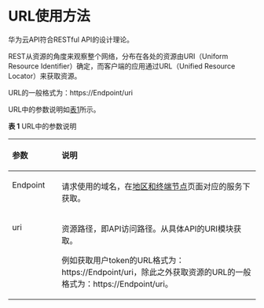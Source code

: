# URL使用方法<a name="dli_02_0002"></a>

华为云API符合RESTful API的设计理论。

REST从资源的角度来观察整个网络，分布在各处的资源由URI（Uniform Resource Identifier）确定，而客户端的应用通过URL（Unified Resource Locator）来获取资源。

URL的一般格式为：https://Endpoint/uri

URL中的参数说明如[表1](#table1270117367372)所示。

**表 1**  URL中的参数说明

<a name="table1270117367372"></a>
<table><thead align="left"><tr id="row67013367378"><th class="cellrowborder" valign="top" width="20%" id="mcps1.2.3.1.1"><p id="p16701173613717"><a name="p16701173613717"></a><a name="p16701173613717"></a>参数</p>
</th>
<th class="cellrowborder" valign="top" width="80%" id="mcps1.2.3.1.2"><p id="p1170183683719"><a name="p1170183683719"></a><a name="p1170183683719"></a>说明</p>
</th>
</tr>
</thead>
<tbody><tr id="row13701103603712"><td class="cellrowborder" valign="top" width="20%" headers="mcps1.2.3.1.1 "><p id="p13702133619379"><a name="p13702133619379"></a><a name="p13702133619379"></a>Endpoint</p>
</td>
<td class="cellrowborder" valign="top" width="80%" headers="mcps1.2.3.1.2 "><p id="p1389054710276"><a name="p1389054710276"></a><a name="p1389054710276"></a>请求使用的域名，在<a href="https://developer.huaweicloud.com/endpoint" target="_blank" rel="noopener noreferrer">地区和终端节点</a>页面对应的服务下获取。</p>
</td>
</tr>
<tr id="row870213612371"><td class="cellrowborder" valign="top" width="20%" headers="mcps1.2.3.1.1 "><p id="p18702173633719"><a name="p18702173633719"></a><a name="p18702173633719"></a>uri</p>
</td>
<td class="cellrowborder" valign="top" width="80%" headers="mcps1.2.3.1.2 "><p id="p4120484115926"><a name="p4120484115926"></a><a name="p4120484115926"></a>资源路径，即API访问路径。从具体API的URI模块获取。</p>
<p id="p13702183673714"><a name="p13702183673714"></a><a name="p13702183673714"></a>例如获取用户token的URL格式为：https://Endpoint/uri，除此之外获取资源的URL的一般格式为：https://Endpoint/uri。</p>
</td>
</tr>
</tbody>
</table>

